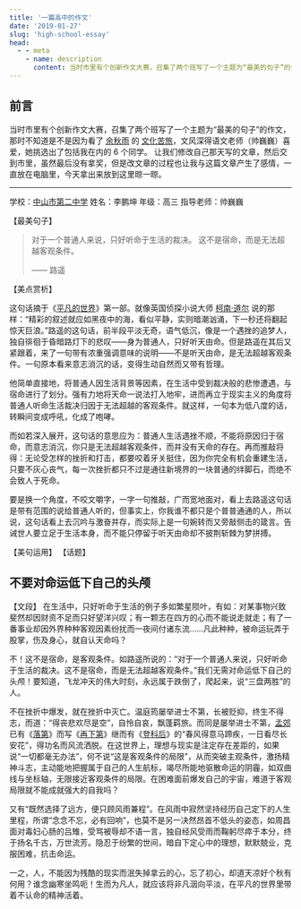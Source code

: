 ```yaml
---
title: '一篇高中的作文'
date: '2019-01-27'
slug: 'high-school-essay'
head:
  - - meta
    - name: description
      content: 当时市里有个创新作文大赛，召集了两个班写了一个主题为“最美的句子”的作文，那时不知道是不是因为看了余秋雨的文化苦旅……
---
```


## 前言

当时市里有个创新作文大赛，召集了两个班写了一个主题为“最美的句子”的作文，那时不知道是不是因为看了 [余秋雨](https://baike.baidu.com/item/%E4%BD%99%E7%A7%8B%E9%9B%A8/183732?fr=aladdin) 的 [文化苦旅](https://baike.baidu.com/item/%E6%96%87%E5%8C%96%E8%8B%A6%E6%97%85/1474202?fr=aladdin)，文风深得语文老师（帅巍巍）喜爱，她挑选出了包括我在内的 6 个同学。
让我们修改自己那天写的文章，然后交到市里，虽然最后没有拿奖，但是改文章的过程也让我与这篇文章产生了感情，一直放在电脑里，今天拿出来放到这里晾一晾。

---

学校：[中山市第二中学](http://www.zsez.net/node/11303.jspx)
姓名：李鹏坤
年级：高三
指导老师：帅巍巍

【最美句子】

> 对于一个普通人来说，只好听命于生活的裁决。
> 这不是宿命，而是无法超越客观条件。
>
> —— 路遥

【美点赏析】

这句话摘于《[平凡的世界](https://baike.baidu.com/item/%E5%B9%B3%E5%87%A1%E7%9A%84%E4%B8%96%E7%95%8C/166?fromtitle=%E3%80%8A%E5%B9%B3%E5%87%A1%E7%9A%84%E4%B8%96%E7%95%8C%E3%80%8B&fromid=7212670)》第一部。就像英国侦探小说大师 [柯南·道尔](https://baike.baidu.com/item/%E9%98%BF%E7%91%9F%C2%B7%E6%9F%AF%E5%8D%97%C2%B7%E9%81%93%E5%B0%94/1340952?fr=aladdin) 说的那样：“精彩的叙述就应如黑夜中的海，看似平静，实则暗潮汹涌，下一秒还将翻起惊天巨浪。”路遥的这句话，前半段平淡无奇，语气低沉，像是一个遇挫的追梦人，独自徘徊于昏暗路灯下的悲叹——身为普通人，只好听天由命。但是路遥在其后又紧跟着，来了一句带有浓重强调意味的说明——不是听天由命，是无法超越客观条件。一句原本看来意志消沉的话，变得生动自然而又带有哲理。

他简单直接地，将普通人因生活背景等因素，在生活中受到裁决般的悲惨遭遇，与宿命进行了划分。强有力地将天命一说法打入地牢，进而再立于现实主义的角度将普通人听命生活裁决归因于无法超越的客观条件。就这样，一句本为低八度的话，转瞬间变成呼吼，化成了咆哮。

而如若深入展开，这句话的意思应为：普通人生活遇挫不顺，不能将原因归于宿命，而意志消沉，你只是无法超越客观条件，而并没有天命的存在。再而推敲将得：无论受怎样的挫折和打击，都要咬着牙关挺住，因为你完全有机会重建生活，只要不灰心丧气，每一次挫折都只不过是通往新境界的一块普通的绊脚石，而绝不会致人于死命。

要是换一个角度，不咬文嚼字，一字一句推敲，广而宽地面对，看上去路遥这句话是带有范围的说给普通人听的，但事实上，你我谁不都只是个普普通通的人，所以说，这句话看上去沉吟与激奋并存，而实际上是一句婉转而又旁敲侧击的箴言。告诫世人要立足于生活本身，而不能只停留于听天由命却不披荆斩棘为梦拼搏。

【美句运用】
【话题】

## 不要对命运低下自己的头颅

【文段】
在生活中，只好听命于生活的例子多如繁星陨叶，有如：对某事物兴致斐然却因财资不足而只好望洋兴叹；有一颗志在四方的心而不能说走就走；有了一番事业却因外界种种客观因素纷扰而一夜间付诸东流……凡此种种，被命运玩弄于股掌，伤及身心，就自认天命吗？

不！这不是宿命，是客观条件。如路遥所说的：“对于一个普通人来说，只好听命于生活的裁决。这不是宿命，而是无法超越客观条件。”我们无需对命运低下自己的头颅！要知道，飞龙冲天的伟大时刻，永远属于跌倒了，爬起来，说“三盘两胜”的人。

不在挫折中爆发，就在挫折中灭亡。温庭筠屡举进士不第，长被贬抑，终生不得志，而道：“得丧悲欢尽是空”，自怜自哀，飘蓬羁旅。而同是屡举进士不第，[孟郊](https://baike.baidu.com/item/%E5%AD%9F%E9%83%8A) 已有《[落第](https://baike.baidu.com/item/%E8%90%BD%E7%AC%AC/22775640#viewPageContent)》而写《[再下第](https://baike.baidu.com/item/%E5%86%8D%E4%B8%8B%E7%AC%AC)》继而有《[登科后](https://baike.baidu.com/item/%E7%99%BB%E7%A7%91%E5%90%8E)》的“春风得意马蹄疾，一日看尽长安花”，得功名而风流洒脱。在这世界上，理想与现实是注定存在差距的，如果说“一切都毫无办法”，何不说“这是客观条件的局限”，从而突破主观条件，激扬精神斗志，主动能地把握属于自己的人生航标，竭尽所能地驱散命运的阴霾，如双曲线与坐标轴，无限接近客观条件的局限。在困难面前爆发自己的宇宙，难道于客观局限就不能成就强大的自我吗？

又有“既然选择了远方，便只顾风雨兼程”。在风雨中寂然坚持经历自己定下的人生里程，所谓“念念不忘，必有回响”，也莫不是另一决然昂首不低头的姿态，如周昌面对毒妇心肠的吕雉，受骂被辱却不语一言，独自经风受雨而鞠躬尽瘁于本分，终于扬名千古，万世流芳。隐忍于纷繁的世间，暗自下定心中的理想，默默兢业，克服困难，抗击命运。

一之，人，不能因为残酷的现实而泯失掉拿云的心，忘了初心，却道天凉好个秋有何用？谁念幽寒坐鸣呃！生而为凡人，就应该将非凡洇向平淡，在平凡的世界里带着不认命的精神活着。
